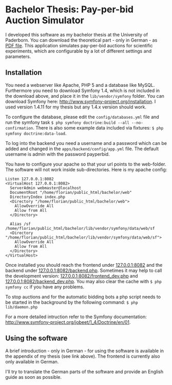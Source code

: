 # Bachelor Thesis: Pay-per-bid Auction Simulator

I developed this software as my bachelor thesis at the University of Paderborn. You can download the theoretical part  - only in German - as [PDF file](http://www.mendeley.com/profiles/florian-stallmann/ "My Mendeley profile with the download of my bachelor thesis").
This application simulates pay-per-bid auctions for scientific experiments, which are configurable by a lot of different settings and parameters.

## Installation

You need a webserver like Apache, PHP 5 and a database like MySQL. Furthermore you need to download Symfony 1.4, which is not included in the download above, and place it in the `lib/vendor/symfony` folder. You can download Symfony here: http://www.symfony-project.org/installation. I used version 1.4.11 for my thesis but any 1.4.x version should work.

To configure the database, please edit the `config/databases.yml` file and run the symfony task `$ php symfony doctrine:build --all --no-confirmation`. There is also some example data included via fixtures: `$ php symfony doctrine:data-load`.

To log into the backend you need a username and a password which can be added and changed in the `apps/backend/config/app.yml` file. The default username is admin with the password payperbid.

You have to configure your apache so that your url points to the web-folder. The software will not work inside sub-directories. Here is my apache config:

    Listen 127.0.0.1:8082
    <VirtualHost 127.0.0.1:8082>
      ServerAdmin webmaster@localhost
      DocumentRoot "/home/florian/public_html/bachelor/web"
      DirectoryIndex index.php
      <Directory "/home/florian/public_html/bachelor/web">
        AllowOverride All
        Allow from All
      </Directory>
      
      Alias /sf /home/florian/public_html/bachelor/lib/vendor/symfony/data/web/sf
      <Directory "/home/florian/public_html/bachelor/lib/vendor/symfony/data/web/sf">
        AllowOverride All
        Allow from All
      </Directory>
    </VirtualHost>

Once installed you should reach the frontend under [127.0.0.1:8082](http://127.0.0.1:8082) and the backend under [127.0.0.1:8082/backend.php](http://127.0.0.1:8082/backend.php). Sometimes it may help to call the development version: [127.0.0.1:8082/frontend_dev.php](http://127.0.0.1:8082/frontend_dev.php) and [127.0.0.1:8082/backend_dev.php](http://127.0.0.1:8082/backend_dev.php). You may also clear the cache with `$ php symfony cc` if you have any problems.

To stop auctions and for the automatic bidding bots a php script needs to be started in the background by the following command: `$ php lib/daemon.php`

For a more detailed intruction refer to the Symfony documentation: http://www.symfony-project.org/jobeet/1_4/Doctrine/en/01.

## Using the software

A brief introduction - only in German - for using the software is available in the appendix of my thesis (see link above). The frontend is currently also only available in German.

I'll try to translate the German parts of the software and provide an English guide as soon as possible.
